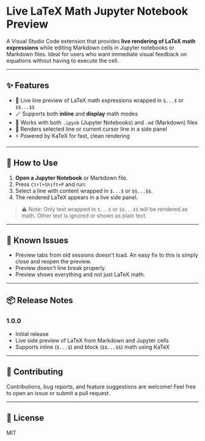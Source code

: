 # Live LaTeX Math Jupyter Notebook Preview

A Visual Studio Code extension that provides **live rendering of LaTeX math expressions** while editing Markdown cells in Jupyter notebooks or Markdown files. Ideal for users who want immediate visual feedback on equations without having to execute the cell.

---

## ✨ Features

- 📐 Live line preview of LaTeX math expressions wrapped in `$...$` or `$$...$$`
- 🪄 Supports both **inline** and **display** math modes
- 📄 Works with both `.ipynb` (Jupyter Notebooks) and `.md` (Markdown) files
- 🧭 Renders selected line or current cursor line in a side panel
- ⚡ Powered by KaTeX for fast, clean rendering

---

## 🧪 How to Use

1. **Open a Jupyter Notebook** or Markdown file.
2. Press `Ctrl+Shift+P` and run:
3. Select a line with content wrapped in `$...$` or `$$...$$`.
4. The rendered LaTeX appears in a live side panel.

> ⚠️ Note: Only text wrapped in `$...$` or `$$...$$` will be rendered as math. Other text is ignored or shown as plain text.

---

## 🐞 Known Issues

- Preview tabs from old sessions doesn't load. An easy fix to this is simply close and reopen the preview.
- Preview doesn't line break properly.
- Preview shows everything and not just LaTeX math.

---

## 📦 Release Notes

### 1.0.0

- Initial release
- Live side preview of LaTeX from Markdown and Jupyter cells
- Supports inline (`$...$`) and block (`$$...$$`) math using KaTeX

---

## 🙌 Contributing

Contributions, bug reports, and feature suggestions are welcome! Feel free to open an issue or submit a pull request.

---

## 📜 License

MIT
